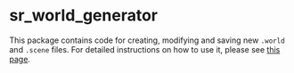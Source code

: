 # sr_world_generator

This package contains code for creating, modifying and saving new `.world` and `.scene` files. For detailed instructions on how to use it, please see [this page](https://shadow-experimental.readthedocs.io/en/latest/user_guide/1_6_software_description.html#creating-a-new-world-scene).
